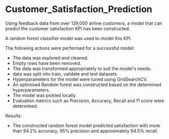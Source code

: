 # Customer_Satisfaction_Prediction
Using feedback data from over 129,000 airline customers, a model that can predict the customer satisfaction KPI has been constructed.

A random forest classifier model was used to model this KPI.

The following actions were performed for a successful model:

- The data was explored and cleaned.
- Empty rows have been removed.
- The data was transformed appropriately to suit the model's needs.
- data was split into train, validate and test datasets.
- Hyperparameters for the model were tuned using GridSearchCV.
- An optimised Random forest was constructed based on the determined hyperparameters.
- The model was pickled locally.
- Evaluation metrics such as Precision, Accuracy, Recall and f1 score were determined.

Results:
- The constructed random forest model predicted satisfaction with more than 94.2% accuracy, 95% precision and approximately 94.5% recall.
